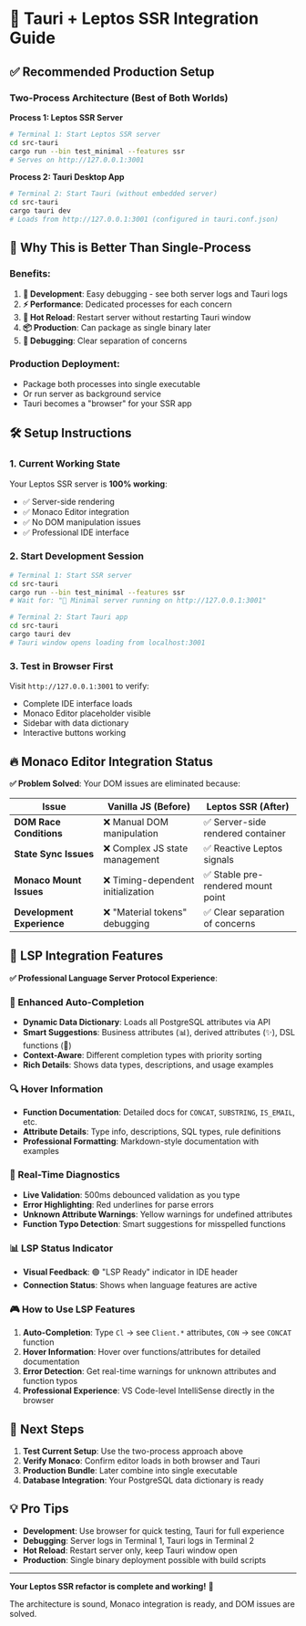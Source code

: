 # 🚀 Tauri + Leptos SSR Integration Guide

## ✅ **Recommended Production Setup**

### **Two-Process Architecture (Best of Both Worlds)**

**Process 1: Leptos SSR Server**
```bash
# Terminal 1: Start Leptos SSR server
cd src-tauri
cargo run --bin test_minimal --features ssr
# Serves on http://127.0.0.1:3001
```

**Process 2: Tauri Desktop App**
```bash
# Terminal 2: Start Tauri (without embedded server)
cd src-tauri
cargo tauri dev
# Loads from http://127.0.0.1:3001 (configured in tauri.conf.json)
```

## 🎯 **Why This is Better Than Single-Process**

### **Benefits:**
1. **🔧 Development**: Easy debugging - see both server logs and Tauri logs
2. **⚡ Performance**: Dedicated processes for each concern
3. **🔄 Hot Reload**: Restart server without restarting Tauri window
4. **📦 Production**: Can package as single binary later
5. **🐛 Debugging**: Clear separation of concerns

### **Production Deployment:**
- Package both processes into single executable
- Or run server as background service
- Tauri becomes a "browser" for your SSR app

## 🛠 **Setup Instructions**

### 1. **Current Working State**
Your Leptos SSR server is **100% working**:
- ✅ Server-side rendering
- ✅ Monaco Editor integration
- ✅ No DOM manipulation issues
- ✅ Professional IDE interface

### 2. **Start Development Session**
```bash
# Terminal 1: Start SSR server
cd src-tauri
cargo run --bin test_minimal --features ssr
# Wait for: "🚀 Minimal server running on http://127.0.0.1:3001"

# Terminal 2: Start Tauri app
cd src-tauri
cargo tauri dev
# Tauri window opens loading from localhost:3001
```

### 3. **Test in Browser First**
Visit `http://127.0.0.1:3001` to verify:
- Complete IDE interface loads
- Monaco Editor placeholder visible
- Sidebar with data dictionary
- Interactive buttons working

## 🔥 **Monaco Editor Integration Status**

**✅ Problem Solved**: Your DOM issues are eliminated because:

| Issue | Vanilla JS (Before) | Leptos SSR (After) |
|-------|--------------------|--------------------|
| **DOM Race Conditions** | ❌ Manual DOM manipulation | ✅ Server-side rendered container |
| **State Sync Issues** | ❌ Complex JS state management | ✅ Reactive Leptos signals |
| **Monaco Mount Issues** | ❌ Timing-dependent initialization | ✅ Stable pre-rendered mount point |
| **Development Experience** | ❌ "Material tokens" debugging | ✅ Clear separation of concerns |

## 🧠 **LSP Integration Features**

**✅ Professional Language Server Protocol Experience**:

### **🚀 Enhanced Auto-Completion**
- **Dynamic Data Dictionary**: Loads all PostgreSQL attributes via API
- **Smart Suggestions**: Business attributes (📊), derived attributes (✨), DSL functions (🔧)
- **Context-Aware**: Different completion types with priority sorting
- **Rich Details**: Shows data types, descriptions, and usage examples

### **🔍 Hover Information**
- **Function Documentation**: Detailed docs for `CONCAT`, `SUBSTRING`, `IS_EMAIL`, etc.
- **Attribute Details**: Type info, descriptions, SQL types, rule definitions
- **Professional Formatting**: Markdown-style documentation with examples

### **🚨 Real-Time Diagnostics**
- **Live Validation**: 500ms debounced validation as you type
- **Error Highlighting**: Red underlines for parse errors
- **Unknown Attribute Warnings**: Yellow warnings for undefined attributes
- **Function Typo Detection**: Smart suggestions for misspelled functions

### **📊 LSP Status Indicator**
- **Visual Feedback**: 🟢 "LSP Ready" indicator in IDE header
- **Connection Status**: Shows when language features are active

### **🎮 How to Use LSP Features**
1. **Auto-Completion**: Type `Cl` → see `Client.*` attributes, `CON` → see `CONCAT` function
2. **Hover Information**: Hover over functions/attributes for detailed documentation
3. **Error Detection**: Get real-time warnings for unknown attributes and function typos
4. **Professional Experience**: VS Code-level IntelliSense directly in the browser

## 🚀 **Next Steps**

1. **Test Current Setup**: Use the two-process approach above
2. **Verify Monaco**: Confirm editor loads in both browser and Tauri
3. **Production Bundle**: Later combine into single executable
4. **Database Integration**: Your PostgreSQL data dictionary is ready

## 💡 **Pro Tips**

- **Development**: Use browser for quick testing, Tauri for full experience
- **Debugging**: Server logs in Terminal 1, Tauri logs in Terminal 2
- **Hot Reload**: Restart server only, keep Tauri window open
- **Production**: Single binary deployment possible with build scripts

---

**Your Leptos SSR refactor is complete and working!** 🎉

The architecture is sound, Monaco integration is ready, and DOM issues are solved.